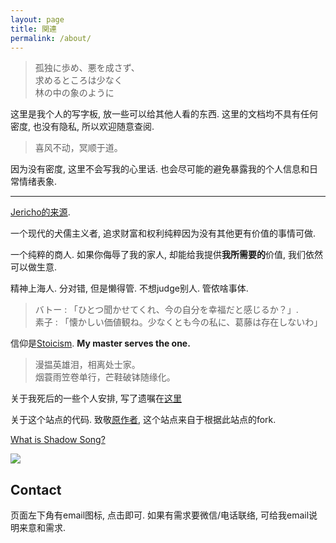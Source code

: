 ```yaml
---
layout: page
title: 関連
permalink: /about/
---
```


> 孤独に歩め、悪を成さず、  
> 求めるところは少なく  
> 林の中の象のように

这里是我个人的写字板, 放一些可以给其他人看的东西. 这里的文档均不具有任何密度, 也没有隐私, 所以欢迎随意查阅. 

> 喜风不动，冥顺于道。

因为没有密度, 这里不会写我的心里话. 也会尽可能的避免暴露我的个人信息和日常情绪表象.

---

[Jericho的来源](https://en.wikipedia.org/wiki/Jericho). 

一个现代的犬儒主义者, 追求财富和权利纯粹因为没有其他更有价值的事情可做. 

一个纯粹的商人. 如果你侮辱了我的家人, 却能给我提供**我所需要的**价值, 我们依然可以做生意. 

精神上海人. 分对错, 但是懒得管.  不想judge别人. 管侬啥事体. 


> バトー : 「ひとつ聞かせてくれ、今の自分を幸福だと感じるか？」.  
> 素子 : 「懐かしい価値観ね。少なくとも今の私に、葛藤は存在しないわ」

信仰是[Stoicism](https://en.wikipedia.org/wiki/Stoicism).  **My master serves the one.** 

> 漫揾英雄泪，相离处士家。 <br>
> 烟蓑雨笠卷单行，芒鞋破钵随缘化。

关于我死后的一些个人安排, 写了遗嘱在[这里](https://asheblade.github.io/TombStone/)



关于这个站点的代码. 致敬[原作者](https://himring.top/welcome-to-endworld/), 这个站点来自于根据此站点的fork. 

[What is Shadow Song?](https://www.youtube.com/watch?v=vqPTTSSsgs4&ab_channel=Ivarov23)

![](https://lh3.googleusercontent.com/pw/ADCreHcVeFEH5dRJpx9mqiK6j-xHW_My6E3RYT-fSLmaSofJcdNptNdnGHLsdD0sjrwn0hRxcdh5sQJvgbF7DaPzF9Q5dHfsqaTuHtnl6OzZSjN2l2yFe_SPSVwEi4WxyYNOuuKqnhbnY7FmVduzTE0VfyJ9rQ=w1706-h1280-s-no-gm?authuser=1)

## Contact

页面左下角有email图标, 点击即可. 如果有需求要微信/电话联络, 可给我email说明来意和需求. 

